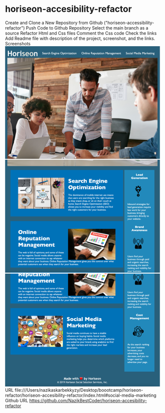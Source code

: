 # horiseon-accesibility-refactor
Create and Clone a New Repository from Github ("horiseon-accessibility-refactor")
Push Code to Github Repository
Select the main branch as a source
Refactor Html and Css files
Comment the Css code
Check the links
Add Readme file with description of the project, screenshot, and the links.
Screenshots
 <img src="./assets/screenshots/Screen Shot 2021-09-02 at 11.31.39 PM.png" />
 <img src="./assets/screenshots/Screen Shot 2021-09-02 at 11.32.19 PM.png" />
 <img src="./assets/screenshots/Screen Shot 2021-09-02 at 11.32.29 PM.png" />
 URL file:///Users/nazikaskarbekkyzy/Desktop/boootcamp/horiseon-refactor/horiseon-accesibility-refactor/index.html#social-media-marketing
 Github URL https://github.com/NazikBestCoder/horiseon-accesibility-refactor
